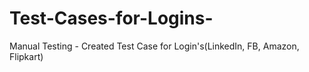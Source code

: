 # Test-Cases-for-Logins-
Manual Testing - Created Test Case for Login's(LinkedIn, FB, Amazon, Flipkart)
